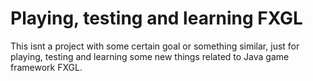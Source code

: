 # Playing, testing and learning FXGL
This isnt a project with some certain goal or something similar,
just for playing, testing and learning
some new things related to Java game framework FXGL.
